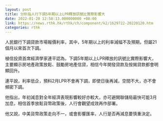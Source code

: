 ```yaml
---
layout: post
title: 分析指人行下調5年期以上LPR釋放訊號比實際影響大
date: 2022-01-20 12:58:13.000000000 +08:00
link: https://news.rthk.hk/rthk/ch/component/k2/1629722-20220120.htm
categories: rthk
---
```


人民銀行下調貸款市場報價利率，其中，5年期以上的利率減幅不及預期，但屬21個月以來首次下調。

植信投資首席經濟學家連平認為，下調5年期以上LPR釋放的訊號比實際影響大，主要顯示房地產政策放鬆、鼓勵房地產信貸，相信今年開發貸款及按揭貸款都會明顯回升。

連平說，利率低企，預料2月LPR不會再下調，即使日後再減，空間不大，亦不會頻密下調。

他指出，年初減息對全年經濟表現影響較好亦較大，亦可避開聯儲局最快可能3月加息，相信首季放鬆貨幣政策後，人行會觀望成效再作部署。

他又說，中美貨幣政策走向不一，或會影響匯率，人行是否再減息要慎重決定。
